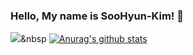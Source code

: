 ### Hello, My name is SooHyun-Kim! 👋

<img src="https://img.shields.io/badge/Python-3766AB?style=flat-square&logo=Python&logoColor=white"/></a>&nbsp
[![Anurag's github stats](https://github-readme-stats.vercel.app/api?username=kshiny)](https://github.com/anuraghazra/github-readme-stats)

<!--
**kshiny/kshiny** is a ✨ _special_ ✨ repository because its `README.md` (this file) appears on your GitHub profile.

Here are some ideas to get you started:

- 🔭 I’m currently working on ...
- 🌱 I’m currently learning ...
- 👯 I’m looking to collaborate on ...
- 🤔 I’m looking for help with ...
- 💬 Ask me about ...
- 📫 How to reach me: ...
- 😄 Pronouns: ...
- ⚡ Fun fact: ...
-->
